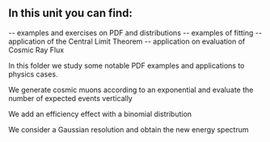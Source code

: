 
## In this unit you can find:
-- examples and exercises on PDF and distributions
-- examples of fitting
-- application of the Central Limit Theorem
-- application on evaluation of Cosmic Ray Flux

In this folder we study some notable PDF examples and applications to physics cases.

We generate cosmic muons according to an exponential and evaluate the number of expected events vertically

We add an efficiency effect with a binomial distribution

We consider a Gaussian resolution and obtain the new energy spectrum
